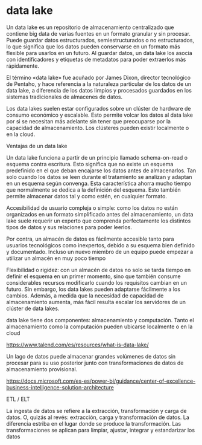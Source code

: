 # data lake


Un data lake es un repositorio de almacenamiento centralizado que contiene big data de varias fuentes en un formato granular y sin procesar. Puede guardar datos estructurados, semiestructurados o no estructurados, lo que significa que los datos pueden conservarse en un formato más flexible para usarlos en un futuro. Al guardar datos, un data lake los asocia con identificadores y etiquetas de metadatos para poder extraerlos más rápidamente.

El término «data lake» fue acuñado por James Dixon, director tecnológico de Pentaho, y hace referencia a la naturaleza particular de los datos de un data lake, a diferencia de los datos limpios y procesados guardados en los sistemas tradicionales de almacenes de datos.

Los data lakes suelen estar configurados sobre un clúster de hardware de consumo económico y escalable. Esto permite volcar los datos al data lake por si se necesitan más adelante sin tener que preocuparse por la capacidad de almacenamiento. Los clústeres pueden existir localmente o en la cloud.


Ventajas de un data lake

Un data lake funciona a partir de un principio llamado schema-on-read o esquema contra escritura. Esto significa que no existe un esquema predefinido en el que deban encajarse los datos antes de almacenarlos. Tan solo cuando los datos se leen durante el tratamiento se analizan y adaptan en un esquema según convenga. Esta característica ahorra mucho tiempo que normalmente se dedica a la definición del esquema. Esto también permite almacenar datos tal y como estén, en cualquier formato.

Accesibilidad de usuario compleja o simple: como los datos no están organizados en un formato simplificado antes del almacenamiento, un data lake suele requerir un experto que comprenda perfectamente los distintos tipos de datos y sus relaciones para poder leerlos.

Por contra, un almacén de datos es fácilmente accesible tanto para usuarios tecnológicos como inexpertos, debido a su esquema bien definido y documentado. Incluso un nuevo miembro de un equipo puede empezar a utilizar un almacén en muy poco tiempo


Flexibilidad o rigidez: con un almacén de datos no solo se tarda tiempo en definir el esquema en un primer momento, sino que también consume considerables recursos modificarlo cuando los requisitos cambian en un futuro. Sin embargo, los data lakes pueden adaptarse fácilmente a los cambios. Además, a medida que la necesidad de capacidad de almacenamiento aumenta, más fácil resulta escalar los servidores de un clúster de data lakes.


data lake tiene dos componentes: almacenamiento y computación. Tanto el almacenamiento como la computación pueden ubicarse localmente o en la cloud

https://www.talend.com/es/resources/what-is-data-lake/


Un lago de datos puede almacenar grandes volúmenes de datos sin procesar para su uso posterior junto con transformaciones de datos de almacenamiento provisional.

https://docs.microsoft.com/es-es/power-bi/guidance/center-of-excellence-business-intelligence-solution-architecture



ETL / ELT

La ingesta de datos se refiere a la extracción, transformación y carga de datos. O, quizás al revés: extracción, carga y transformación de datos. La diferencia estriba en el lugar donde se produce la transformación. Las transformaciones se aplican para limpiar, ajustar, integrar y estandarizar los datos
 
 